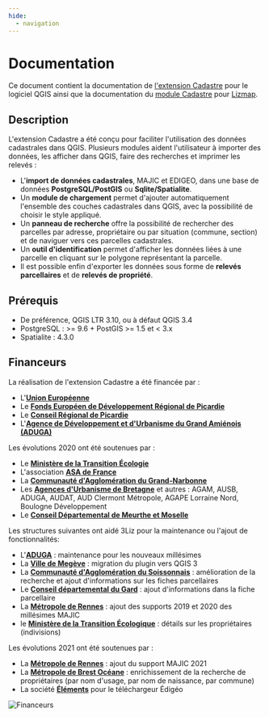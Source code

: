 ```yaml
---
hide:
  - navigation
---
```


# Documentation

Ce document contient la documentation de [l'extension Cadastre](./extension-qgis/installation.md) pour le logiciel QGIS
ainsi que la documentation du [module Cadastre](./module-lizmap/installation.md) pour 
[Lizmap](https://github.com/3liz/lizmap-web-client/).

## Description

L'extension Cadastre a été conçu pour faciliter l'utilisation des données cadastrales dans QGIS.
Plusieurs modules aident l'utilisateur à importer des données, les afficher dans QGIS, faire des recherches
et imprimer les relevés :

* L'**import de données cadastrales**, MAJIC et EDIGEO, dans une base de données **PostgreSQL/PostGIS** ou **Sqlite/Spatialite**.
* Un **module de chargement** permet d'ajouter automatiquement l'ensemble des couches cadastrales dans QGIS, avec la possibilité de choisir le style appliqué.
* Un **panneau de recherche** offre la possibilité de rechercher des parcelles par adresse, propriétaire ou par situation (commune, section) et de naviguer vers ces parcelles cadastrales.
* Un **outil d'identification** permet d'afficher les données liées à une parcelle en cliquant sur le polygone représentant la parcelle.
* Il est possible enfin d'exporter les données sous forme de **relevés parcellaires** et de **relevés de propriété**.

## Prérequis

* De préférence, QGIS LTR 3.10, ou à défaut QGIS 3.4
* PostgreSQL : >= 9.6 + PostGIS >= 1.5 et < 3.x
* Spatialite : 4.3.0

## Financeurs

La réalisation de l'extension Cadastre a été financée par :

* L'**[Union Européenne](http://europa.eu/)**
* Le **[Fonds Européen de Développement Régional de Picardie](http://www.picardie-europe.eu)**
* Le **[Conseil Régional de Picardie](http://www.picardie.fr)**
* L'**[Agence de Développement et d'Urbanisme du Grand Amiénois (ADUGA)](http://www.aduga.org)**

Les évolutions 2020 ont été soutenues par :

* Le **[Ministère de la Transition Écologie](https://www.ecologie.gouv.fr/)**
* L'association **[ASA de France](http://asadefrance.fr/)**
* La **[Communauté d'Agglomération du Grand-Narbonne](https://www.legrandnarbonne.com/)**
* Les **[Agences d'Urbanisme de Bretagne](https://www.datagences-bretagne.bzh/)** et autres : AGAM, AUSB, ADUGA, AUDAT, AUD Clermont Métropole, AGAPE Lorraine Nord, Boulogne Développement
* Le **[Conseil Départemental de Meurthe et Moselle](http://www.meurthe-et-moselle.fr/)**

Les structures suivantes ont aidé 3Liz pour la maintenance ou l'ajout de fonctionnalités:

- L'**[ADUGA](https://www.aduga.org/)** : maintenance pour les nouveaux millésimes
- La **[Ville de Megève](https://mairie.megeve.fr/)** : migration du plugin vers QGIS 3
- La **[Communauté d'Agglomération du Soissonnais](http://agglo.grandsoissons.com/accueil-3.html)** : amélioration de la recherche et ajout d'informations sur les fiches parcellaires
- Le **[Conseil départemental du Gard](https://www.gard.fr/accueil.html)** : ajout d'informations dans la fiche parcellaire
- La **[Métropole de Rennes](https://metropole.rennes.fr/)** : ajout des supports 2019 et 2020 des millésimes MAJIC
- le **[Ministère de la Transition Écologique](https://www.ecologie.gouv.fr/)** : détails sur les propriétaires (indivisions)

Les évolutions 2021 ont été soutenues par :

- La **[Métropole de Rennes](https://metropole.rennes.fr/)** : ajout du support MAJIC 2021
- La **[Métropole de Brest Océane](https://www.brest.fr/brestfr-accueil-1575.html)** : enrichissement de la recherche de propriétaires (par nom d'usage, par nom de naissance, par commune)
- La société **[Éléments](https://www.elements.green/)** pour le téléchargeur Édigéo

![Financeurs](media/cadastre_financeurs.png)
